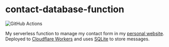 # contact-database-function

![GitHub Actions](https://github.com/jeremynguyencs/contact-database-function/actions/workflows/ci.yml/badge.svg)

My serverless function to manage my contact form in my [personal website](https://github.com/jeremynguyencs/personal-web). Deployed to [Cloudflare Workers](https://workers.cloudflare.com) and uses [SQLite](https://www.sqlite.org/index.html) to store messages.
